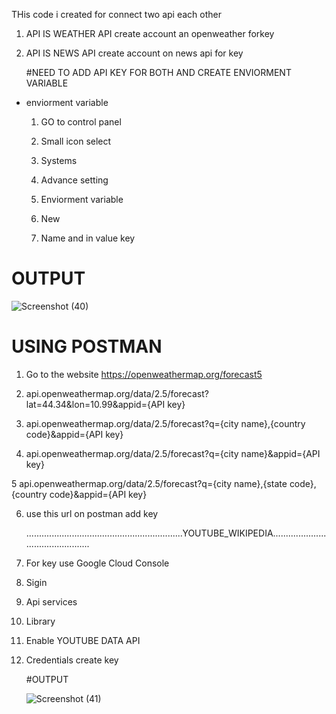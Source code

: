 THis code i created for connect two api each other

1. API IS  WEATHER API
   create account an openweather forkey

3. API IS NEWS API
   create account on news api for key

   #NEED TO ADD API KEY FOR BOTH AND CREATE ENVIORMENT VARIABLE

 * enviorment variable
   1. GO to control panel
  
   2. Small icon select
  
   3. Systems
  
   4. Advance setting
  
   5. Enviorment variable
  
   6. New
  
   7. Name and in value key  

 #  OUTPUT

 ![Screenshot (40)](https://github.com/vaishnavikapile22/Two-api-connect-each-other/assets/149785862/e290bea3-0f63-4b22-8864-eef5b37f52ad)

 # USING POSTMAN 
 1. Go to the website https://openweathermap.org/forecast5

 2. api.openweathermap.org/data/2.5/forecast?lat=44.34&lon=10.99&appid={API key}

 3. api.openweathermap.org/data/2.5/forecast?q={city name},{country code}&appid={API key}

 4. api.openweathermap.org/data/2.5/forecast?q={city name}&appid={API key}

 5 api.openweathermap.org/data/2.5/forecast?q={city name},{state code},{country code}&appid={API key}

 6. use this url on postman add key

    ..............................................................YOUTUBE_WIKIPEDIA..............................................

 1. For key use Google Cloud Console
    
 2. Sigin
    
 3. Api services
    
 4. Library
  
 5. Enable YOUTUBE DATA API

 6. Credentials create key



    #OUTPUT

    ![Screenshot (41)](https://github.com/vaishnavikapile22/Two-api-connect-each-other/assets/149785862/1758e478-f6a7-4748-b369-3f66564431a5)

    


    
